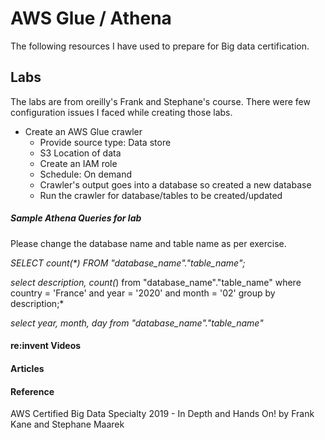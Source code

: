 
# AWS Glue / Athena
The following resources I have used to prepare for Big data certification.

## Labs
The labs are from oreilly's Frank and Stephane's course. There were few configuration issues I faced while creating those labs.

 - Create an AWS Glue crawler
	- Provide source type: Data store
	- S3 Location of data
	- Create an IAM role
	- Schedule: On demand
	- Crawler's output goes into a database so created a new database
	- Run the crawler for database/tables to be created/updated
	
##### Sample Athena Queries for lab

Please change the database name and table name as per exercise.

*SELECT count(\*) FROM "database_name"."table_name";*

*select description, count(*) from "database_name"."table_name" where country = 'France' and year = '2020' and month = '02' group by description;*

*select year, month, day from  "database_name"."table_name"*

#### re:invent Videos

#### Articles

#### Reference
AWS Certified Big Data Specialty 2019 - In Depth and Hands On! by Frank Kane and Stephane Maarek

